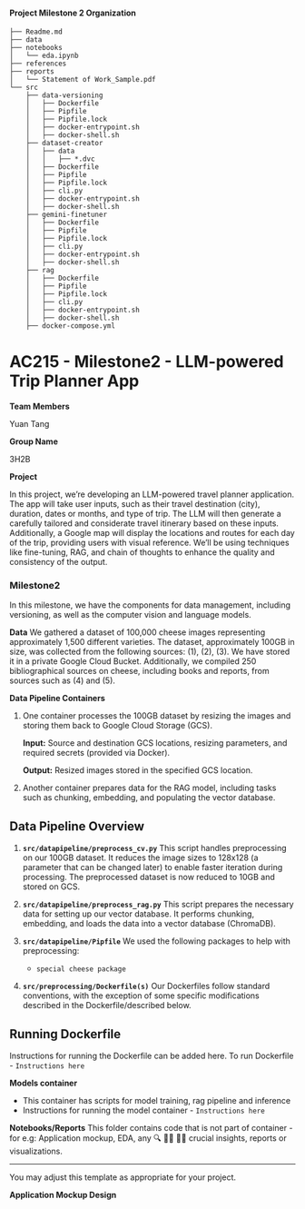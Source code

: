 #### Project Milestone 2 Organization

```
├── Readme.md
├── data
├── notebooks
│   └── eda.ipynb
├── references
├── reports
│   └── Statement of Work_Sample.pdf
└── src
    ├── data-versioning
    │   ├── Dockerfile
    │   ├── Pipfile
    │   ├── Pipfile.lock
    │   ├── docker-entrypoint.sh
    │   ├── docker-shell.sh
    ├── dataset-creator
    │   ├── data
    │   │   ├── *.dvc
    │   ├── Dockerfile
    │   ├── Pipfile
    │   ├── Pipfile.lock
    │   ├── cli.py
    │   ├── docker-entrypoint.sh
    │   ├── docker-shell.sh
    ├── gemini-finetuner
    │   ├── Dockerfile
    │   ├── Pipfile
    │   ├── Pipfile.lock
    │   ├── cli.py
    │   ├── docker-entrypoint.sh
    │   ├── docker-shell.sh
    ├── rag
    │   ├── Dockerfile
    │   ├── Pipfile
    │   ├── Pipfile.lock
    │   ├── cli.py
    │   ├── docker-entrypoint.sh
    │   ├── docker-shell.sh
    ├── docker-compose.yml

```

# AC215 - Milestone2 - LLM-powered Trip Planner App

**Team Members**

Yuan Tang

**Group Name**

3H2B

**Project**

In this project, we’re developing an LLM-powered travel planner application. The app will take user inputs, such as their travel destination (city), duration, dates or months, and type of trip. The LLM will then generate a carefully tailored and considerate travel itinerary based on these inputs. Additionally, a Google map will display the locations and routes for each day of the trip, providing users with visual reference. We’ll be using techniques like fine-tuning, RAG, and chain of thoughts to enhance the quality and consistency of the output. 

### Milestone2 ###

In this milestone, we have the components for data management, including versioning, as well as the computer vision and language models.

**Data**
We gathered a dataset of 100,000 cheese images representing approximately 1,500 different varieties. The dataset, approximately 100GB in size, was collected from the following sources: (1), (2), (3). We have stored it in a private Google Cloud Bucket.
Additionally, we compiled 250 bibliographical sources on cheese, including books and reports, from sources such as (4) and (5).

**Data Pipeline Containers**
1. One container processes the 100GB dataset by resizing the images and storing them back to Google Cloud Storage (GCS).

	**Input:** Source and destination GCS locations, resizing parameters, and required secrets (provided via Docker).

	**Output:** Resized images stored in the specified GCS location.

2. Another container prepares data for the RAG model, including tasks such as chunking, embedding, and populating the vector database.

## Data Pipeline Overview

1. **`src/datapipeline/preprocess_cv.py`**
   This script handles preprocessing on our 100GB dataset. It reduces the image sizes to 128x128 (a parameter that can be changed later) to enable faster iteration during processing. The preprocessed dataset is now reduced to 10GB and stored on GCS.

2. **`src/datapipeline/preprocess_rag.py`**
   This script prepares the necessary data for setting up our vector database. It performs chunking, embedding, and loads the data into a vector database (ChromaDB).

3. **`src/datapipeline/Pipfile`**
   We used the following packages to help with preprocessing:
   - `special cheese package`

4. **`src/preprocessing/Dockerfile(s)`**
   Our Dockerfiles follow standard conventions, with the exception of some specific modifications described in the Dockerfile/described below.


## Running Dockerfile
Instructions for running the Dockerfile can be added here.
To run Dockerfile - `Instructions here`

**Models container**
- This container has scripts for model training, rag pipeline and inference
- Instructions for running the model container - `Instructions here`

**Notebooks/Reports**
This folder contains code that is not part of container - for e.g: Application mockup, EDA, any 🔍 🕵️‍♀️ 🕵️‍♂️ crucial insights, reports or visualizations.

----
You may adjust this template as appropriate for your project.

**Application Mockup Design**
